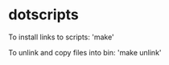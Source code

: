 # dotscripts

To install links to scripts:
'make'

To unlink and copy files into bin:
'make unlink'
